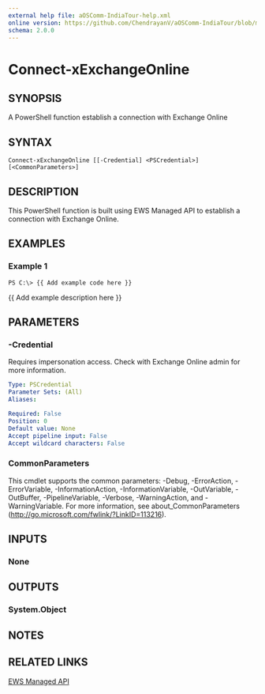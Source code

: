 ```yaml
---
external help file: aOSComm-IndiaTour-help.xml
online version: https://github.com/ChendrayanV/aOSComm-IndiaTour/blob/master/docs/Connect-xExchangeOnline.md
schema: 2.0.0
---
```


# Connect-xExchangeOnline

## SYNOPSIS
A PowerShell function establish a connection with Exchange Online

## SYNTAX

```
Connect-xExchangeOnline [[-Credential] <PSCredential>] [<CommonParameters>]
```

## DESCRIPTION
This PowerShell function is built using EWS Managed API to establish a connection with Exchange Online. 

## EXAMPLES

### Example 1
```
PS C:\> {{ Add example code here }}
```

{{ Add example description here }}

## PARAMETERS

### -Credential
Requires impersonation access. Check with Exchange Online admin for more information. 

```yaml
Type: PSCredential
Parameter Sets: (All)
Aliases: 

Required: False
Position: 0
Default value: None
Accept pipeline input: False
Accept wildcard characters: False
```

### CommonParameters
This cmdlet supports the common parameters: -Debug, -ErrorAction, -ErrorVariable, -InformationAction, -InformationVariable, -OutVariable, -OutBuffer, -PipelineVariable, -Verbose, -WarningAction, and -WarningVariable. For more information, see about_CommonParameters (http://go.microsoft.com/fwlink/?LinkID=113216).

## INPUTS

### None

## OUTPUTS

### System.Object

## NOTES

## RELATED LINKS

[EWS Managed API](http://www.microsoft.com)
